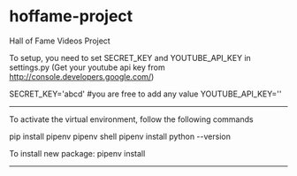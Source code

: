 # hoffame-project
Hall of Fame Videos Project


To setup, you need to set SECRET_KEY and YOUTUBE_API_KEY in settings.py (Get your youtube api key from http://console.developers.google.com/)

SECRET_KEY='abcd'  #you are free to add any value
YOUTUBE_API_KEY='<your-api-key>'


***********************

To activate the virtual environment, follow the following commands

pip install pipenv
pipenv shell
pipenv install
python --version


To install new package:
pipenv install <package>


***********************
